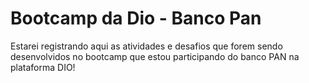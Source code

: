 # Bootcamp da Dio - Banco Pan

Estarei registrando aqui as atividades e desafios que forem sendo desenvolvidos no bootcamp que estou participando do banco PAN na plataforma DIO!
